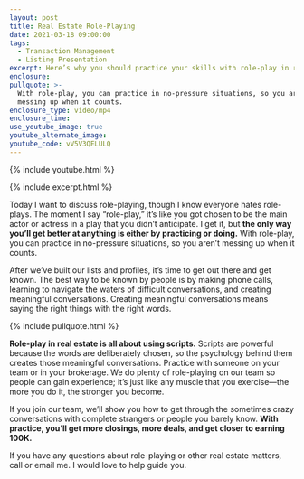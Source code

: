 ```yaml
---
layout: post
title: Real Estate Role-Playing
date: 2021-03-18 09:00:00
tags:
  - Transaction Management
  - Listing Presentation
excerpt: Here’s why you should practice your skills with role-play in real estate.
enclosure:
pullquote: >-
  With role-play, you can practice in no-pressure situations, so you aren’t
  messing up when it counts.
enclosure_type: video/mp4
enclosure_time:
use_youtube_image: true
youtube_alternate_image:
youtube_code: vV5V3QELULQ
---
```

{% include youtube.html %}

{% include excerpt.html %}

Today I want to discuss role-playing, though I know everyone hates role-plays. The moment I say “role-play,” it’s like you got chosen to be the main actor or actress in a play that you didn’t anticipate. I get it, but **the only way you’ll get better at anything is either by practicing or doing.** With role-play, you can practice in no-pressure situations, so you aren’t messing up when it counts.&nbsp;

After we’ve built our lists and profiles, it’s time to get out there and get known. The best way to be known by people is by making phone calls, learning to navigate the waters of difficult conversations, and creating meaningful conversations. Creating meaningful conversations means saying the right things with the right words.

{% include pullquote.html %}

**Role-play in real estate is all about using scripts.** Scripts are powerful because the words are deliberately chosen, so the psychology behind them creates those meaningful conversations. Practice with someone on your team or in your brokerage. We do plenty of role-playing on our team so people can gain experience; it’s just like any muscle that you exercise—the more you do it, the stronger you become.&nbsp;

If you join our team, we’ll show you how to get through the sometimes crazy conversations with complete strangers or people you barely know. **With practice, you’ll get more closings, more deals, and get closer to earning 100K.**

If you have any questions about role-playing or other real estate matters, call or email me. I would love to help guide you.

